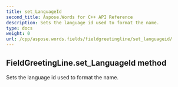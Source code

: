 ```yaml
---
title: set_LanguageId
second_title: Aspose.Words for C++ API Reference
description: Sets the language id used to format the name. 
type: docs
weight: 0
url: /cpp/aspose.words.fields/fieldgreetingline/set_languageid/
---
```

## FieldGreetingLine.set_LanguageId method


Sets the language id used to format the name.

